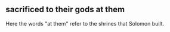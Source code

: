 ## sacrificed to their gods at them ##

Here the words "at them" refer to the shrines that Solomon built.